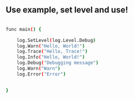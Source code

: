 ## Use example, set level and use!
```bash 

func main() {

	log.SetLevel(log.Level.Debug)
	log.Warn("Hello, World!")
	log.Trace("Hello, Trace!")
	log.Info("Hello, World!")
	log.Debug("Debugging message")
	log.Warn("Warn")
	log.Error("Error")


}


```
